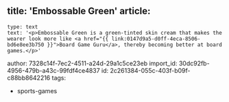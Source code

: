 title: 'Embossable Green'
article:
  -
    type: text
    text: '<p>Embossable Green is a green-tinted skin cream that makes the wearer look more like <a href="{{ link:0147d9a5-d0ff-4eca-8506-bd6e8ee3b750 }}">Board Game Guru</a>, thereby becoming better at board games.</p>'
author: 7328c14f-7ec2-4511-a24d-29a1c5ce23eb
import_id: 30dc92fb-4956-479b-a43c-99fdf4ce4837
id: 2c261384-055c-403f-b09f-c88bb8642216
tags:
  - sports-games
